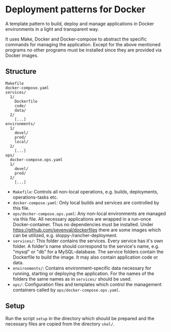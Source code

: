 # Deployment patterns for Docker

A template pattern to build, deploy and manage applications in Docker
environments in a light and transparent way.

It uses Make, Docker and Docker-compose to abstract the specific commands for
managing the application. Except for the above mentioned programs no other
programs must be installed since they are provided via Docker images.


## Structure

```
Makefile
docker-compose.yaml
services/
  1/
    Dockerfile
    code/
    data/
  2/
    [...]
environments/
  1/
    devel/
    prod/
    local/
  2/
    [...]
ops/
  docker-compose.ops.yaml
  1/
    devel/
    prod/
  2/
    [...]
```

* `Makefile`: Controls all non-local operations, e.g. builds, deployments,
  operations-tasks etc.
* `docker-compose.yaml`: Only local builds and services are controlled by this file.
* `ops/docker-compose.ops.yaml`: Any non-local environments are managed via this
  file. All necessary applications are wrapped in a run-once Docker-container.
  Thus no dependencies must be installed. Under
  https://github.com/sevenval/dockerfiles there are some images which can be
  utilized, e.g. sloppy-/rancher-deployment.
* `services/`: This folder contains the services. Every service has it's own
  folder. A folder's name should correspond to the service's name, e.g. "mysql"
  or "db" for a MySQL-database. The service folders contain the Dockerfile to
  build the image. It may also contain application code or data.
* `environments/`: Contains environment-specific data necessary for running,
   starting or deploying the application. For the names of the folders the same
   names as in `services/` should be used.
* `ops/`: Configuration files and templates which control the management
  containers called by `ops/docker-compose.ops.yaml`.

## Setup

Run the script `setup` in the directory which should be prepared and the
necessary files are copied from the directory `skel/`.

